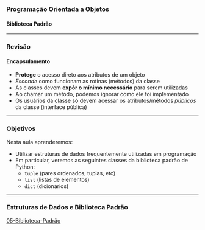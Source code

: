 ### Programação Orientada a Objetos
#### Biblioteca Padrão
---

### Revisão 

#### Encapsulamento
- __Protege__ o acesso direto aos atributos de um objeto
- *Esconde* como funcionam as rotinas (métodos) da classe
- As classes devem __expôr o mínimo necessário__ para serem utilizadas
- Ao chamar um método, podemos ignorar como ele foi implementado
- Os usuários da classe só devem acessar os atributos/métodos *públicos* da classe (interface pública)
---

### Objetivos

Nesta aula aprenderemos:
- Utilizar estruturas de dados frequentemente utilizadas em programação
- Em particular, veremos as seguintes classes da biblioteca padrão de Python:
    - ```tuple``` (pares ordenados, tuplas, etc)
    - ```list``` (listas de elementos)
    - ```dict``` (dicionários)
--- 

### Estruturas de Dados e Biblioteca Padrão
[05-Biblioteca-Padrão](05-Biblioteca-Padrao.ipynb)